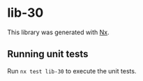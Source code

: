 # lib-30

This library was generated with [Nx](https://nx.dev).

## Running unit tests

Run `nx test lib-30` to execute the unit tests.
